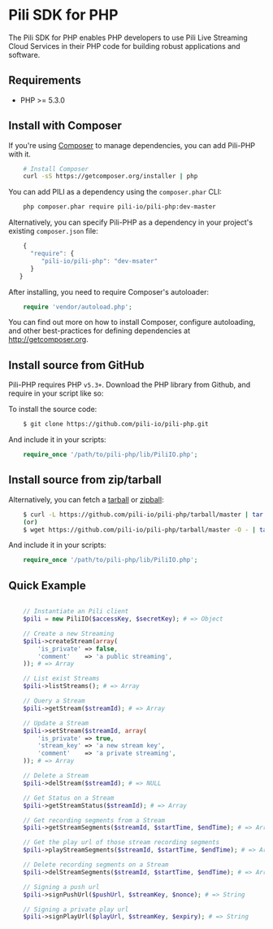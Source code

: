 # Pili SDK for PHP

The Pili SDK for PHP enables PHP developers to use Pili Live Streaming Cloud Services in their PHP code for building robust applications and software.

## Requirements

- PHP >= 5.3.0

## Install with Composer

If you're using [Composer](http://getcomposer.org) to manage dependencies, you can add Pili-PHP with it.

```bash
    # Install Composer
    curl -sS https://getcomposer.org/installer | php
```

You can add PILI as a dependency using the `composer.phar` CLI:

```bash
    php composer.phar require pili-io/pili-php:dev-master
```

Alternatively, you can specify Pili-PHP as a dependency in your project's
existing `composer.json` file:

```js
    {
      "require": {
         "pili-io/pili-php": "dev-msater"
      }
   }
 ```

After installing, you need to require Composer's autoloader:

```php
    require 'vendor/autoload.php';
```

You can find out more on how to install Composer, configure autoloading, and
other best-practices for defining dependencies at <http://getcomposer.org>.

## Install source from GitHub

Pili-PHP requires PHP `v5.3+`. Download the PHP library from Github, and require in your script like so:

To install the source code:

```bash
    $ git clone https://github.com/pili-io/pili-php.git
```

And include it in your scripts:

```php
    require_once '/path/to/pili-php/lib/PiliIO.php';
```

## Install source from zip/tarball

Alternatively, you can fetch a [tarball](https://github.com/pili-io/pili-php/tarball/master) or [zipball](https://github.com/pili-io/pili-php/zipball/master):

```bash
    $ curl -L https://github.com/pili-io/pili-php/tarball/master | tar xzv
    (or)
    $ wget https://github.com/pili-io/pili-php/tarball/master -O - | tar xzv
```

And include it in your scripts:

```php
    require_once '/path/to/pili-php/lib/PiliIO.php';
```

## Quick Example

```php

    // Instantiate an Pili client
    $pili = new PiliIO($accessKey, $secretKey); # => Object

    // Create a new Streaming
    $pili->createStream(array(
        'is_private' => false, 
        'comment'    => 'a public streaming',
    )); # => Array

    // List exist Streams
    $pili->listStreams(); # => Array

    // Query a Stream
    $pili->getStream($streamId); # => Array

    // Update a Stream
    $pili->setStream($streamId, array(
        'is_private' => true, 
        'stream_key' => 'a new stream key', 
        'comment'    => 'a private streaming',
    )); # => Array

    // Delete a Stream
    $pili->delStream($streamId); # => NULL

    // Get Status on a Stream
    $pili->getStreamStatus($streamId); # => Array

    // Get recording segments from a Stream
    $pili->getStreamSegments($streamId, $startTime, $endTime); # => Array

    // Get the play url of those stream recording segments
    $pili->playStreamSegments($streamId, $startTime, $endTime); # => Array

    // Delete recording segments on a Stream
    $pili->delStreamSegments($streamId, $startTime, $endTime); # => Array

    // Signing a push url
    $pili->signPushUrl($pushUrl, $streamKey, $nonce); # => String

    // Signing a private play url
    $pili->signPlayUrl($playUrl, $streamKey, $expiry); # => String
```
